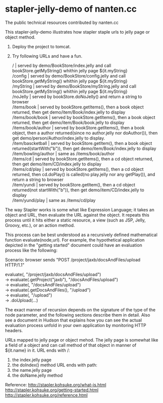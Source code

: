 # stapler-jelly-demo of nanten.cc
The public technical resources contributed by nanten.cc

This stapler-jelly-demo illustrates how stapler staple urls to jelly page or object method.

1. Deploy the project to tomcat.
2. Try following URLs and have a fun.

   /                    | served by demo/BookStore/index.jelly and call bookStore.getMyString() whithin jelly page ${it.myString}<br />
   /config              | served by demo/BookStore/config.jelly and call bookStore.getMyString() whithin jelly page ${it.myString}<br />
   /myString            | served by demo/BookStore/myString.jelly and call bookStore.getMyString() whithin jelly page ${it.myString}<br />
   /noJelly             | served by bookStore.doNoJelly() and return a string to browser<br />
   /items/book          | served by bookStore.getItems(), then a book object returned, then get demo/item/Book/index.jelly to display<br />
   /items/book/book     | served by bookStore.getItems(), then a book object returned, then get demo/item/Book/book.jelly to display<br />
   /items/book/author   | served by bookStore.getItems(), then a book object, then a author returned(since no author.jelly nor doAuthor()), then get demo/person/Author/index.jelly to display.<br />
   /item/bascketball    | served by bookStore.getItem(), then a book object returned(startWith("b")), then get demo/item/Book/index.jelly to display<br />
   /item/bowling/author | same as /items/book/author<br />
   /items/cd            | served by bookStore.getItems(), then a cd object returned, then get demo/item/CD/index.jelly to display<br />
   /items/cd/play       | served by bookStore.getItems(), then a cd object returned, then cd.doPlay() is called(no play.jelly nor any getPlay()), and return a string to browser<br />
   /item/yundi          | served by bookStore.getItem(), then a cd object returned(not startWith("b")), then get demo/item/CD/index.jelly to display<br />
   /item/yundi/play     | same as /items/cd/play<br />


The way Stapler works is some what like Expression Language; it takes an object and URL, then evaluate the URL against the object. It repeats this process until it hits either a static resource, a view (such as JSP, Jelly, Groovy, etc.), or an action method.

This process can be best understood as a recursively defined mathematical function evaluate(node,url). For example, the hypothetical application depicted in the "getting started" document could have an evaluation process like the following:


Scenario: browser sends "POST /project/jaxb/docsAndFiles/upload HTTP/1.1"

   evaluate(<root object>, "/project/jaxb/docsAndFiles/upload")<br />
-> evaluate(<root object>.getProject("jaxb"), "/docsAndFiles/upload")<br />
-> evaluate(<jaxb project object>, "/docsAndFiles/upload")<br />
-> evaluate(<jaxb project object>.getDocsAndFiles(), "/upload")<br />
-> evaluate(<docs-and-files-section-object for jaxb>, "/upload")<br />
-> <docs-and-files-section-object for jaxb>.doUpload(...)

The exact manner of recursion depends on the signature of the type of the node parameter, and the following sections describe them in detail. Also see a document in Hudson that explains how you can see the actual evaluation process unfold in your own application by monitoring HTTP headers.

URLs mapped to jelly page or object mehod. The jelly page is somewhat like a field of a object and can call method of that object in manner of ${it.name} in it. URL ends with /:
1. the index.jelly page
2. the doIndex() method
URL ends with path:
1. the name.jelly page
2. the doName.jelly method

Reference:
http://stapler.kohsuke.org/what-is.html
http://stapler.kohsuke.org/getting-started.html
http://stapler.kohsuke.org/reference.html

